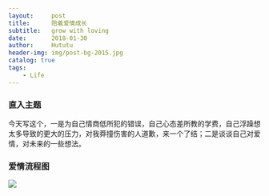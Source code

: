```yaml
---
layout:     post
title:      陪着爱情成长
subtitle:   grow with loving
date:       2018-01-30
author:     Hututu
header-img: img/post-bg-2015.jpg
catalog: true
tags:
    - Life
---
```

### 直入主题
今天写这个，一是为自己情商低所犯的错误，自己心态差所教的学费，自己浮躁想太多导致的更大的压力，对我莽撞伤害的人道歉，来一个了结；二是谈谈自己对爱情，对未来的一些想法。
### 爱情流程图
![](http://ww1.sinaimg.cn/large/8833244fly1fpa5xxiaicj20mq10d0z4.jpg)